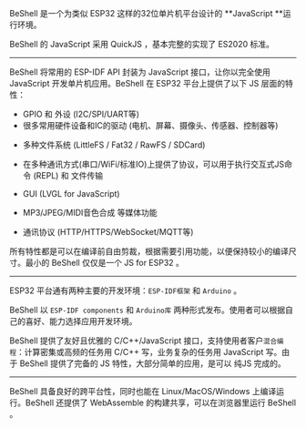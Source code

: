 BeShell 是一个为类似 ESP32 这样的32位单片机平台设计的 **JavaScript **运行环境。

BeShell 的 JavaScript 采用 QuickJS ，基本完整的实现了 ES2020 标准。

---

BeShell 将常用的 ESP-IDF API 封装为 JavaScript 接口，让你以完全使用 JavaScript 开发单片机应用。BeShell 在 ESP32 平台上提供了以下 JS 层面的特性：

- GPIO 和 外设 (I2C/SPI/UART等)
- 很多常用硬件设备和IC的驱动 (电机、屏幕、摄像头、传感器、控制器等)
* 多种文件系统 (LittleFS / Fat32 / RawFS / SDCard)

* 在多种通讯方式(串口/WiFi/标准IO)上提供了协议，可以用于执行交互式JS命令 (REPL) 和 文件传输

* GUI (LVGL for JavaScript)

* MP3/JPEG/MIDI音色合成 等媒体功能

* 通讯协议 (HTTP/HTTPS/WebSocket/MQTT等)



所有特性都是可以在编译前自由剪裁，根据需要引用功能，以便保持较小的编译尺寸。最小的 BeShell 仅仅是一个 JS for ESP32 。



---

ESP32 平台通有两种主要的开发环境：`ESP-IDF框架` 和 `Arduino` 。

BeShell 以 `ESP-IDF components` 和 `Arduino库` 两种形式发布。使用者可以根据自己的喜好、能力选择应用开发环境。



BeShell 提供了友好且优雅的 C/C++/JavaScript 接口，支持使用者客户`混合编程`：计算密集或高频的任务用 C/C++ 写，业务复杂的任务用 JavaScript 写。由于 BeShell 提供了完备的 JS 特性，大部分简单的应用，是可以 纯JS 完成的。



---

BeShell 具备良好的跨平台性，同时也能在 Linux/MacOS/Windows 上编译运行。BeShell 还提供了 WebAssemble 的构建共享，可以在浏览器里运行 BeShell 。

